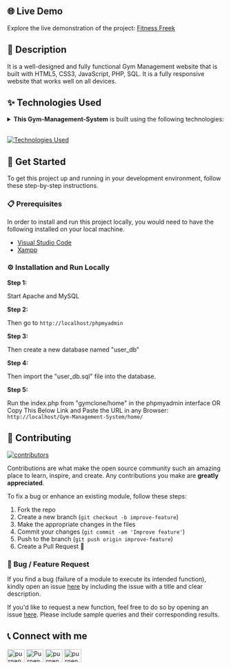 
## 🌐 Live Demo

Explore the live demonstration of the project:
[Fitness Freek](https://fitness-freek.netlify.app/)

## 📝 Description

It is a well-designed and fully functional Gym Management website that is built with 
HTML5, CSS3, JavaScript, PHP, SQL. It is a fully responsive website that works well on all devices.

## ✨ Technologies Used

<details><summary><b>This Gym-Management-System</b> is built using the following technologies:</summary>

- [HTML5](https://www.w3schools.com/html/): HTML5 (Hypertext Markup Language 5) is a markup language
  used for structuring and presenting hypertext documents on the World Wide Web.
- [CSS3](https://www.w3schools.com/Css/) CSS3 stands for Cascading Style Sheets version 3 and is a stylesheet
  language used to describe the presentation of a document written in HTML or XML.
- [JavaScript](https://www.w3schools.com/Js/): JavaScript is an interpreted language that executes code line
  by line providing more flexibility.
- [PHP](https://www.w3schools.com/php/) PHP is a general-purpose scripting language geared towards web development.
- [SQL](https://www.w3schools.com/sql/): SQL is a domain-specific language used to manage data, especially
   in a relational database management system. 

</details><br/>

[![Technologies Used](https://skillicons.dev/icons?i=js,html,css,php)](https://skillicons.dev)

## 🧰 Get Started

To get this project up and running in your development environment, follow these step-by-step
instructions.

### 📋 Prerequisites

In order to install and run this project locally, you would need to have the following installed on
your local machine.

- [Visual Studio Code](https://code.visualstudio.com/)
- [Xampp](https://www.apachefriends.org/)

### ⚙️ Installation and Run Locally

**Step 1:**

Start Apache and MySQL

**Step 2:**

Then go to 
`http://localhost/phpmyadmin`

**Step 3:**

Then create a new database named "user_db"

**Step 4:**

Then import the "user_db.sql" file into the database.

**Step 5:**

Run the index.php from "gymclone/home" in the phpmyadmin interface OR Copy This Below Link and Paste the URL in any Browser:
`http://localhost/Gym-Management-System/home/`

## 🔧 Contributing

[![contributors](https://contrib.rocks/image?repo=Purnendudutta/Gym-Management-System)](https://github.com/Purnendudutta/Gym-Management-System/graphs/contributors)

Contributions are what make the open source community such an amazing place to learn, inspire, and
create. Any contributions you make are **greatly appreciated**.

To fix a bug or enhance an existing module, follow these steps:

1. Fork the repo
2. Create a new branch (`git checkout -b improve-feature`)
3. Make the appropriate changes in the files
4. Commit your changes (`git commit -am 'Improve feature'`)
5. Push to the branch (`git push origin improve-feature`)
6. Create a Pull Request 🎉

### 📩 Bug / Feature Request

If you find a bug (failure of a module to execute its intended function), kindly open an issue
[here](https://github.com/Purnendudutta/Gym-Management-System/issues/new) by including the issue with a
title and clear description.

If you'd like to request a new function, feel free to do so by opening an issue
[here](https://github.com/Purnendudutta/Gym-Management-System/issues/new). Please include sample
queries and their corresponding results.


## 📞 Connect with me

<a href="https://twitter.com/purnendu521" target="blank"><img align="center" src="https://raw.githubusercontent.com/rahuldkjain/github-profile-readme-generator/master/src/images/icons/Social/twitter.svg" alt="purnendu521" height="30" width="40" /></a>
<a href="https://www.linkedin.com/in/purnendudutta/" target="blank"><img align="center" src="https://raw.githubusercontent.com/rahuldkjain/github-profile-readme-generator/master/src/images/icons/Social/linked-in-alt.svg" alt="Purnendu-Dutta" height="30" width="40" /></a>
<a href="https://fb.com/purnendu.dutta.750" target="blank"><img align="center" src="https://raw.githubusercontent.com/rahuldkjain/github-profile-readme-generator/master/src/images/icons/Social/facebook.svg" alt="purnendu.dutta.750" height="30" width="40" /></a>
<a href="https://instagram.com/purnendudutta07" target="blank"><img align="center" src="https://raw.githubusercontent.com/rahuldkjain/github-profile-readme-generator/master/src/images/icons/Social/instagram.svg" alt="purnendudutta07" height="30" width="40" /></a>


<!--
`IN THIS PAGES NAVBAR TOGGLER IS NOT WORKING`
- login_form.php
- register_form.php
- activity.php
-->
